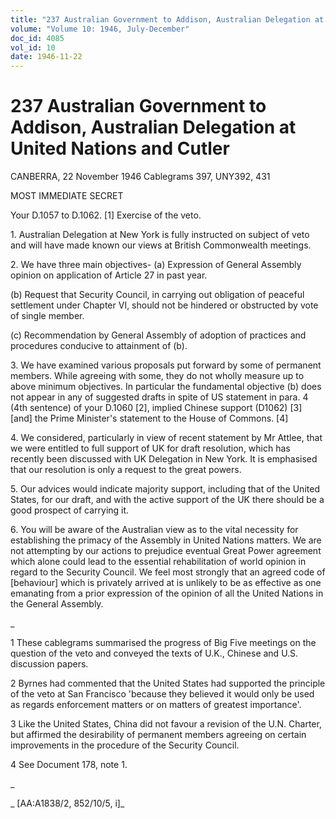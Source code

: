 ```yaml
---
title: "237 Australian Government to Addison, Australian Delegation at United Nations and Cutler"
volume: "Volume 10: 1946, July-December"
doc_id: 4085
vol_id: 10
date: 1946-11-22
---
```


# 237 Australian Government to Addison, Australian Delegation at United Nations and Cutler

CANBERRA, 22 November 1946 Cablegrams 397, UNY392, 431

MOST IMMEDIATE SECRET

Your D.1057 to D.1062. [1] Exercise of the veto.

1\. Australian Delegation at New York is fully instructed on subject of veto and will have made known our views at British Commonwealth meetings.

2\. We have three main objectives- (a) Expression of General Assembly opinion on application of Article 27 in past year.

(b) Request that Security Council, in carrying out obligation of peaceful settlement under Chapter VI, should not be hindered or obstructed by vote of single member.

(c) Recommendation by General Assembly of adoption of practices and procedures conducive to attainment of (b).

3\. We have examined various proposals put forward by some of permanent members. While agreeing with some, they do not wholly measure up to above minimum objectives. In particular the fundamental objective (b) does not appear in any of suggested drafts in spite of US statement in para. 4 (4th sentence) of your D.1060 [2], implied Chinese support (D1062) [3] [and] the Prime Minister's statement to the House of Commons. [4]

4\. We considered, particularly in view of recent statement by Mr Attlee, that we were entitled to full support of UK for draft resolution, which has recently been discussed with UK Delegation in New York. It is emphasised that our resolution is only a request to the great powers.

5\. Our advices would indicate majority support, including that of the United States, for our draft, and with the active support of the UK there should be a good prospect of carrying it.

6\. You will be aware of the Australian view as to the vital necessity for establishing the primacy of the Assembly in United Nations matters. We are not attempting by our actions to prejudice eventual Great Power agreement which alone could lead to the essential rehabilitation of world opinion in regard to the Security Council. We feel most strongly that an agreed code of [behaviour] which is privately arrived at is unlikely to be as effective as one emanating from a prior expression of the opinion of all the United Nations in the General Assembly.

_

1 These cablegrams summarised the progress of Big Five meetings on the question of the veto and conveyed the texts of U.K., Chinese and U.S. discussion papers.

2 Byrnes had commented that the United States had supported the principle of the veto at San Francisco 'because they believed it would only be used as regards enforcement matters or on matters of greatest importance'.

3 Like the United States, China did not favour a revision of the U.N. Charter, but affirmed the desirability of permanent members agreeing on certain improvements in the procedure of the Security Council.

4 See Document 178, note 1.

_

_ [AA:A1838/2, 852/10/5, i]_
